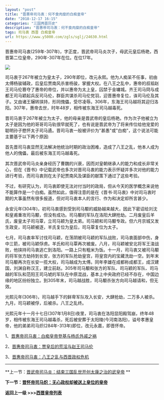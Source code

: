 ```yaml
---
layout: "post"
title: "晋惠帝司马衷：何不食肉糜的白痴皇帝"
date: "2018-12-17 16:15"
categories: "三国两晋历史"
description: "晋惠帝司马衷：何不食肉糜的白痴皇帝"
tags: 司马衷 西晋 白痴皇帝
url: https://www.y5000.com/zgls/sglj/24630.html
---
```






晋惠帝司马衷(259年-307年)，字正度，晋武帝司马炎次子，母武元皇后杨艳，西晋第二位皇帝，290年-307年在位。在位17年。

![](https://img.y5000.com/uploads/allimg/170803/12-1FP31356393Z.jpg)

司马衷于267年被立为皇太子，290年即位，改元永熙。他为人痴呆不任事，初由太傅杨骏辅政，后皇后贾南风杀害杨骏，掌握大权。在八王之乱中，惠帝的叔祖赵王司马伦篡夺了惠帝的帝位，并以惠帝为太上皇，囚禁于金墉城。齐王司马冏与成都王司马颖起兵反司马伦，群臣共谋杀司马伦党羽，迎晋惠帝复位，诛司马伦及其子。又由诸王辗转挟持，形同傀儡，受尽凌辱。306年，东海王司马越将其迎归洛阳。307年，惠帝去世，时年48岁，相传被东海王司马越毒死。

晋司马衷于267年被立为太子，他的母亲是晋武帝的皇后杨艳。作为次子他被立为太子是因为他的哥哥司马轨很早就死了，也有说是晋武帝为了将来传位给他宠爱的聪明孙子愍怀太子司马遹。晋司马衷一般被评价为"甚愚"或"白痴"，这个说法可能主要基于以下两个原因:

首先晋司马衷显然无法解决他统治时期的政治困难，造成了八王之乱，他本人成为他人的傀儡，最后被东海王司马越毒死。

其次晋武帝司马炎亲身经历了曹魏的兴衰，因而对皇朝继承人的能力和成长非常关心，但在《晋书》中记载武帝也多次对晋司马衷的能力表示怀疑并多次对他的能力进行考验，而司马衷则在太子妃贾南风及谋臣的献策下通过了这些考验。

不过，有研究认为，司马衷即使无法对付当时的政局，但从今天的医学概念来说他不能算作是一个白痴。虽然如此，值得注意的是在《晋书·司马衷》中对司马衷时期的大事虽然有很多报道，但对司马衷本人的言行、作为和决定却所言甚少。

永安元年(304年)，初司马衷感到受到司马颙的威胁越来越大，因此下密诏给刘沈和皇甫重攻司马颙，但没有成功。司马颙的军队在洛阳大肆抢劫。二月废皇后羊氏，废皇太子司马覃，立司马颖为皇太弟。司马颖和司马颙专政。但六月京城又发生政变，司马颖被逐，羊氏复位为皇后，司马覃复位为太子。

七月，司马衷率军讨伐司马颖，在荡阴被司马颖的军队战败，司马衷面部中伤，身中三箭，被司马颖俘虏。羊氏和司马覃再次被废。八月，司马颖被安北将军王浚战败，他挟持司马衷逃亡到洛阳。一路上只有粗米为饭。十一月，司马衷又被司马颙的将军张方劫持到长安，张方的军队抢劫皇宫，将皇宫内的宝藏洗劫一空。到年末司马颙再次在长安一揽大权，司马越成为太傅。同年李雄在成都称成都王，成汉建国，刘渊自称汉王，建立前赵。305年司马颙和张方的军队、司马颖的军队、司马越的军队和范阳王司马虓的军队在中原混战，基本上中央政府已经不存在，中国边缘的地区纷纷独立。到305年末，司马越战胜，司马颙杀张方向司马越请和，但无效。

光熙元年(306年)，司马越手下的鲜卑军队攻入长安，大肆抢劫，二万多人被杀。九月，司马颖被俘，后被杀。八王之乱终。

光熙元年十一月十七日(307年1月8日)夜里，司马衷在洛阳显阳殿驾崩，终年48岁，相传被东海王司马越毒杀，死后被安葬于太阳陵(今河南洛阳)，谥号孝惠皇帝，他的弟弟司马炽(284年-313年)即位，改元永嘉，即晋怀帝。

1、[晋惠帝司马衷：白痴皇帝登基与杨氏外戚之祸](https://www.y5000.com/zgls/sglj/24627.html)

2、[晋惠帝司马衷：贾皇后的荒淫与赵王司马伦](https://www.y5000.com/zgls/sglj/24628.html)

3、[晋惠帝司马衷：八王之乱与西晋政权危机](https://www.y5000.com/zgls/sglj/24629.html)

* * *

**上一节：[晋武帝司马炎：结束三国乱世开创太康之治的武皇帝](https://www.y5000.com/zgls/sglj/24624.html) **

**下一节：[晋怀帝司马炽：无心政权却被送上皇位的皇帝](https://www.y5000.com/zgls/sglj/24632.html)**

**返回上一级 >>>[西晋皇帝列表](https://www.y5000.com/zgls/sglj/24785.html)**
